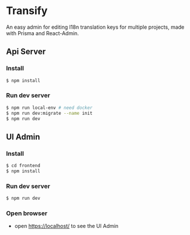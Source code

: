 # Transify

An easy admin for editing I18n translation keys for multiple projects, made with Prisma and React-Admin.


## Api Server
### Install
```bash
$ npm install
```
### Run dev server
```bash
$ npm run local-env # need docker
$ npm run dev:migrate --name init
$ npm run dev
```

## UI Admin
### Install
```bash
$ cd frontend
$ npm install
```
### Run dev server
```bash
$ npm run dev
```
### Open browser
- open [https://localhost/](https://localhost/) to see the UI Admin